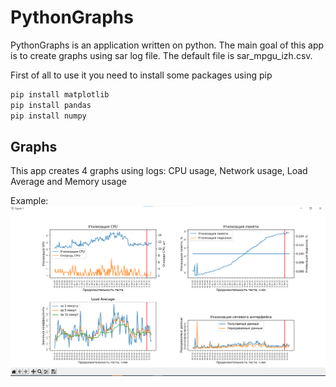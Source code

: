 # PythonGraphs 
PythonGraphs is an application written on python. The main goal of this app is to create graphs using sar log file. 
The default file is sar_mpgu_izh.csv.

First of all to use it you need to install some packages using pip

```bash
pip install matplotlib
pip install pandas
pip install numpy
```

## Graphs
This app creates 4 graphs using logs: CPU usage, Network usage, Load Average and Memory usage

Example:
![](resources/image_2021-12-10_16-45-02.png)